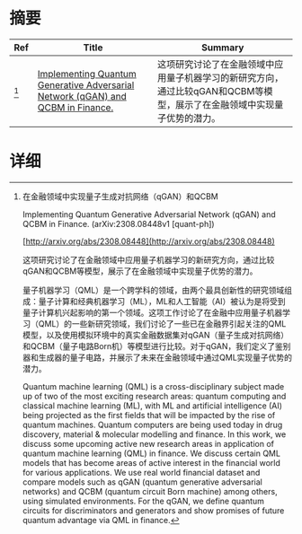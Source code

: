 # 摘要

| Ref | Title | Summary |
| --- | --- | --- |
| [^1] | [Implementing Quantum Generative Adversarial Network (qGAN) and QCBM in Finance.](http://arxiv.org/abs/2308.08448) | 这项研究讨论了在金融领域中应用量子机器学习的新研究方向，通过比较qGAN和QCBM等模型，展示了在金融领域中实现量子优势的潜力。 |

# 详细

[^1]: 在金融领域中实现量子生成对抗网络（qGAN）和QCBM

    Implementing Quantum Generative Adversarial Network (qGAN) and QCBM in Finance. (arXiv:2308.08448v1 [quant-ph])

    [http://arxiv.org/abs/2308.08448](http://arxiv.org/abs/2308.08448)

    这项研究讨论了在金融领域中应用量子机器学习的新研究方向，通过比较qGAN和QCBM等模型，展示了在金融领域中实现量子优势的潜力。

    

    量子机器学习（QML）是一个跨学科的领域，由两个最具创新性的研究领域组成：量子计算和经典机器学习（ML），ML和人工智能（AI）被认为是将受到量子计算机兴起影响的第一个领域。这项工作讨论了在金融中应用量子机器学习（QML）的一些新研究领域，我们讨论了一些已在金融界引起关注的QML模型，以及使用模拟环境中的真实金融数据集对qGAN（量子生成对抗网络）和QCBM（量子电路Born机）等模型进行比较。对于qGAN，我们定义了鉴别器和生成器的量子电路，并展示了未来在金融领域中通过QML实现量子优势的潜力。

    Quantum machine learning (QML) is a cross-disciplinary subject made up of two of the most exciting research areas: quantum computing and classical machine learning (ML), with ML and artificial intelligence (AI) being projected as the first fields that will be impacted by the rise of quantum machines. Quantum computers are being used today in drug discovery, material & molecular modelling and finance. In this work, we discuss some upcoming active new research areas in application of quantum machine learning (QML) in finance. We discuss certain QML models that has become areas of active interest in the financial world for various applications. We use real world financial dataset and compare models such as qGAN (quantum generative adversarial networks) and QCBM (quantum circuit Born machine) among others, using simulated environments. For the qGAN, we define quantum circuits for discriminators and generators and show promises of future quantum advantage via QML in finance.
    

